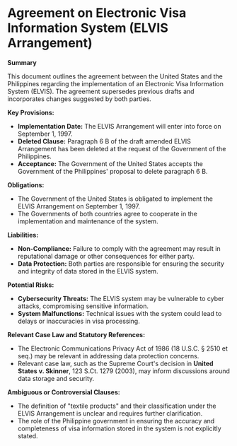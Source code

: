 **Agreement on Electronic Visa Information System (ELVIS Arrangement)**
===========================================================

**Summary**

This document outlines the agreement between the United States and the Philippines regarding the implementation of an Electronic Visa Information System (ELVIS). The agreement supersedes previous drafts and incorporates changes suggested by both parties.

**Key Provisions:**

*   **Implementation Date:** The ELVIS Arrangement will enter into force on September 1, 1997.
*   **Deleted Clause:** Paragraph 6 B of the draft amended ELVIS Arrangement has been deleted at the request of the Government of the Philippines.
*   **Acceptance:** The Government of the United States accepts the Government of the Philippines' proposal to delete paragraph 6 B.

**Obligations:**

*   The Government of the United States is obligated to implement the ELVIS Arrangement on September 1, 1997.
*   The Governments of both countries agree to cooperate in the implementation and maintenance of the system.

**Liabilities:**

*   **Non-Compliance:** Failure to comply with the agreement may result in reputational damage or other consequences for either party.
*   **Data Protection:** Both parties are responsible for ensuring the security and integrity of data stored in the ELVIS system.

**Potential Risks:**

*   **Cybersecurity Threats:** The ELVIS system may be vulnerable to cyber attacks, compromising sensitive information.
*   **System Malfunctions:** Technical issues with the system could lead to delays or inaccuracies in visa processing.

**Relevant Case Law and Statutory References:**

*   The Electronic Communications Privacy Act of 1986 (18 U.S.C. § 2510 et seq.) may be relevant in addressing data protection concerns.
*   Relevant case law, such as the Supreme Court's decision in **United States v. Skinner**, 123 S.Ct. 1279 (2003), may inform discussions around data storage and security.

**Ambiguous or Controversial Clauses:**

*   The definition of "textile products" and their classification under the ELVIS Arrangement is unclear and requires further clarification.
*   The role of the Philippine government in ensuring the accuracy and completeness of visa information stored in the system is not explicitly stated.